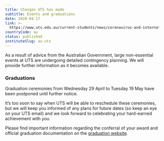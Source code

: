 ```yaml
---
title: Changes UTS has made
subtitle: Events and graduations
date: 2020-04-17
link: >-
  https://www.uts.edu.au/current-students/news/coronavirus-and-international-travel-information
countryCode: au
status: published
instituteSlug: au-uts
---
```

As a result of advice from the Australian Government, large non-essential events at UTS are undergoing detailed contingency planning. We will provide further information as it becomes available.

### Graduations

Graduation ceremonies from Wednesday 29 April to Tuesday 19 May have been postponed until further notice.  
  
It’s too soon to say when UTS will be able to reschedule these ceremonies, but we will keep you informed of any plans for future dates (so keep an eye on your UTS email) and we look forward to celebrating your hard-earned achievement with you.   
  
Please find important information regarding the conferral of your award and official graduation documentation on the [graduation website](https://www.uts.edu.au/current-students/managing-your-course/graduation/graduation).
